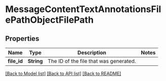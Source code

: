 # MessageContentTextAnnotationsFilePathObjectFilePath

## Properties

Name | Type | Description | Notes
------------ | ------------- | ------------- | -------------
**file_id** | **String** | The ID of the file that was generated. | 

[[Back to Model list]](../README.md#documentation-for-models) [[Back to API list]](../README.md#documentation-for-api-endpoints) [[Back to README]](../README.md)



